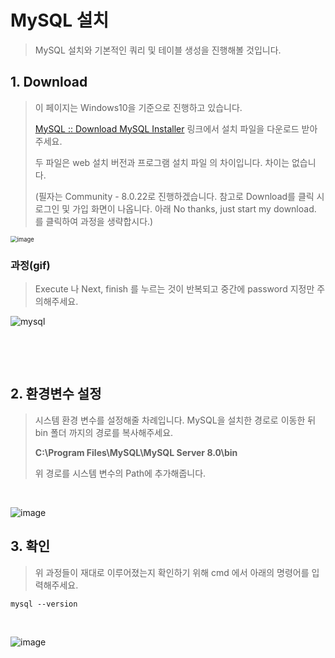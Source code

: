 # MySQL 설치

> MySQL 설치와 기본적인 쿼리 및 테이블 생성을 진행해볼 것입니다.



## 1. Download

> 이 페이지는 Windows10을 기준으로 진행하고 있습니다.
>
> [MySQL :: Download MySQL Installer](https://dev.mysql.com/downloads/windows/installer/) 링크에서 설치 파일을 다운로드 받아주세요.
>
> 두 파일은 web 설치 버전과 프로그램 설치 파일 의 차이입니다. 차이는 없습니다.
>
> (필자는 Community - 8.0.22로 진행하겠습니다. 
> 참고로 Download를 클릭 시 로그인 및 가입 화면이 나옵니다. 아래 No thanks, just start my download. 를 클릭하여 과정을 생략합시다.)

<img src="https://user-images.githubusercontent.com/22608825/100519896-2056eb00-31de-11eb-82d3-fc6cc4c7cfc2.png" alt="image" style="zoom: 67%;" />



### 과정(gif)

> Execute 나 Next, finish 를 누르는 것이 반복되고 중간에 password 지정만 주의해주세요.

![mysql](https://user-images.githubusercontent.com/22608825/100522325-299b8400-31ed-11eb-805d-6534da010072.gif)

​    

​     

## 2. 환경변수 설정

> 시스템 환경 변수를 설정해줄 차례입니다. MySQL을 설치한 경로로 이동한 뒤 bin 폴더 까지의 경로를 복사해주세요.
>
> **C:\Program Files\MySQL\MySQL Server 8.0\bin**
>
> 위 경로를 시스템 변수의 Path에 추가해줍니다.

​      

![image](https://user-images.githubusercontent.com/22608825/100522623-ceb65c80-31ed-11eb-95d1-dacd1693d5a6.png)



## 3. 확인

>위 과정들이 재대로 이루어졌는지 확인하기 위해 cmd 에서 아래의 명령어를 입력해주세요.

```
mysql --version
```

​       

![image](https://user-images.githubusercontent.com/22608825/100522695-25239b00-31ee-11eb-97dc-b09f4ca7be68.png)



